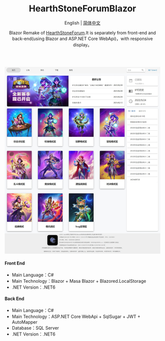 <h1 align="center">HearthStoneForumBlazor</h1>

<div align="center">

English | [简体中文](./README.en.md)

Blazor Remake of [HearthStoneForum](https://github.com/Yu-Core/HearthstoneForum).It is separately from front-end and back-end(using Blazor and ASP.NET Core WebApi)，with responsive display。

<br/>

<br/>

![输入图片说明](Images/%E7%BD%91%E9%A1%B5%E6%8D%95%E8%8E%B7_24-9-2022_101824_localhost.jpeg)

</div>

#### Front End

- Main Language：C#
- Main Technology：Blazor + Masa Blazor + Blazored.LocalStorage
- .NET Version：.NET6

#### Back End

- Main Language：C#
- Main Technology：ASP.NET Core WebApi + SqlSugar + JWT + AutoMapper
- Database：SQL Server
- .NET Version：.NET6